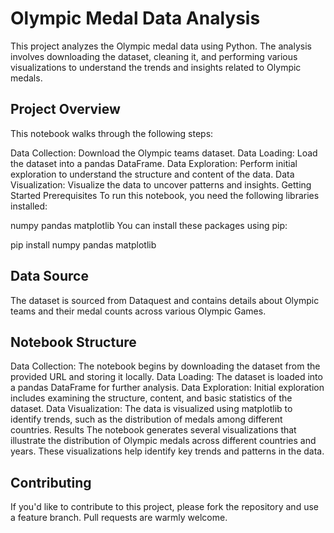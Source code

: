 # Olympic Medal Data Analysis
This project analyzes the Olympic medal data using Python. The analysis involves downloading the dataset, cleaning it, and performing various visualizations to understand the trends and insights related to Olympic medals.

## Project Overview
This notebook walks through the following steps:

Data Collection: Download the Olympic teams dataset.
Data Loading: Load the dataset into a pandas DataFrame.
Data Exploration: Perform initial exploration to understand the structure and content of the data.
Data Visualization: Visualize the data to uncover patterns and insights.
Getting Started
Prerequisites
To run this notebook, you need the following libraries installed:

numpy
pandas
matplotlib
You can install these packages using pip:

pip install numpy pandas matplotlib

## Data Source

The dataset is sourced from Dataquest and contains details about Olympic teams and their medal counts across various Olympic Games.

## Notebook Structure
Data Collection: The notebook begins by downloading the dataset from the provided URL and storing it locally.
Data Loading: The dataset is loaded into a pandas DataFrame for further analysis.
Data Exploration: Initial exploration includes examining the structure, content, and basic statistics of the dataset.
Data Visualization: The data is visualized using matplotlib to identify trends, such as the distribution of medals among different countries.
Results
The notebook generates several visualizations that illustrate the distribution of Olympic medals across different countries and years. These visualizations help identify key trends and patterns in the data.

## Contributing
If you'd like to contribute to this project, please fork the repository and use a feature branch. Pull requests are warmly welcome.